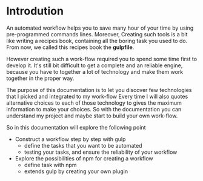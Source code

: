 # Introdution

An automated workflow helps you to save many hour of your time by using pre-programmed commands lines. Moreover, Creating such tools is a bit like writing a recipes book, containing all the boring task you used to do. From now, we called this recipes book the __gulpfile__.

However creating such a work-flow required you to spend some time first to develop it. It's still bit difficult to get a complete and an reliable engine, because  you have to together a lot of technology and make them work together in the proper way.

The purpose of this documentation is to let you discover few technologies that I picked and integrated to my work-flow
Every time I will also quotes alternative choices to each of those technology to gives the maximum information to make your choices. So with the documentation you can understand my project and maybe start to build your own work-flow.

So in this documentation will explore the following point

* Construct a workflow step by step  with gulp
    * define the tasks that you want to be automated
    * testing your tasks, and ensure the reliability of your workflow
* Explore the possibilities of npm for creating a workflow
    * define task with npm
    * extends gulp by creating your own plugin
